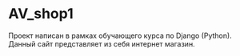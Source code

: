 # AV_shop1
Проект написан в рамках обучающего курса по Django (Python).<br>
Данный сайт представляет из себя интернет магазин.<br>
